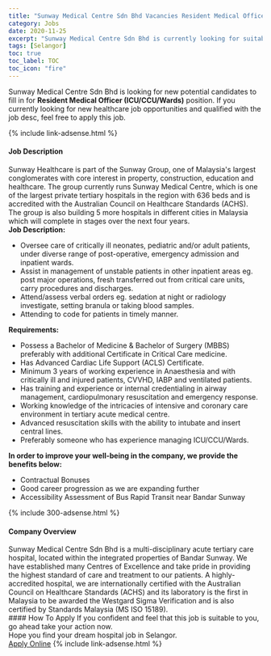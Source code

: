 ```yaml
---
title: "Sunway Medical Centre Sdn Bhd Vacancies Resident Medical Officer (ICU/CCU/Wards)" 
category: Jobs 
date: 2020-11-25 
excerpt: "Sunway Medical Centre Sdn Bhd is currently looking for suitable person to fill in the Resident Medical Officer (ICU/CCU/Wards) which positioned at Selangor" 
tags: [Selangor] 
toc: true 
toc_label: TOC 
toc_icon: "fire" 
--- 
```


<p>Sunway Medical Centre Sdn Bhd is looking for new potential candidates to fill in for <b>Resident Medical Officer (ICU/CCU/Wards)</b> position. If you currently looking for new healthcare job opportunities and qualified with the job desc, feel free to apply this job.
</p>{% include link-adsense.html %} 
<div><div><div><h4>Job Description</h4></div></div><div><div><span><div><div>Sunway Healthcare is part of the Sunway Group, one of Malaysia's largest conglomerates with core interest in property, construction, education and healthcare. The group currently runs Sunway Medical Centre, which is one of the largest private tertiary hospitals in the region with 636 beds and is accredited with the Australian Council on Healthcare Standards (ACHS). The group is also building 5 more hospitals in different cities in Malaysia which will complete in stages over the next four years.</div><div><strong>Job Description:</strong></div><ul><li>Oversee care of critically ill neonates, pediatric and/or adult patients, under diverse range of post-operative, emergency admission and inpatient wards.</li><li>Assist in management of unstable patients in other inpatient areas eg. post major operations, fresh transferred out from critical care units, carry procedures and discharges.</li><li>Attend/assess verbal orders eg. sedation at night or radiology investigate, setting branula or taking blood samples.</li><li>Attending to code for patients in timely manner.</li></ul><div><strong>Requirements:</strong><ul><li>Possess a Bachelor of Medicine &amp; Bachelor of Surgery (MBBS) preferably with additional Certificate in Critical Care medicine.</li><li>Has Advanced Cardiac Life Support (ACLS) Certificate.</li><li>Minimum 3 years of working experience in Anaesthesia and with critically ill and injured patients, CVVHD, IABP and ventilated patients.</li><li>Has training and experience or internal credentialing in airway management, cardiopulmonary resuscitation and emergency response.</li><li>Working knowledge of the intricacies of intensive and coronary care environment in tertiary acute medical centre.</li><li>Advanced resuscitation skills with the ability to intubate and insert central lines.</li><li>Preferably someone who has experience managing ICU/CCU/Wards.</li></ul><div><strong>In order to improve your well-being in the company, we provide the benefits below:</strong></div><ul><li>Contractual Bonuses</li><li>Good career progression as we are expanding further</li><li>Accessibility Assessment of Bus Rapid Transit near Bandar Sunway</li></ul></div></div></span></div></div></div> 
{% include 300-adsense.html %} 
<div><div><div><h4>Company Overview</h4></div></div><div><div><span><div><div>
	Sunway Medical Centre Sdn Bhd is a multi-disciplinary acute tertiary care hospital, located within the integrated properties of Bandar Sunway. We have established many Centres of Excellence and take pride in providing the highest standard of care and treatment to our patients. A highly-accredited hospital, we are internationally certified with the Australian Council on Healthcare Standards (ACHS) and its laboratory is the first in Malaysia to be awarded the Westgard Sigma Verification and is also certified by Standards Malaysia (MS ISO 15189).</div></div></span></div></div></div> 
#### How To Apply 
If you confident and feel that this job is suitable to you, go ahead take your action now. <br/> 
Hope you find your dream hospital job in Selangor. <br/> 
<a href="https://www.jobstreet.com.my/en/job/resident-medical-officer-icu-ccu-wards-4428241?jobId=jobstreet-my-job-4428241&sectionRank=25&token=0~324799cf-9fd8-445d-b568-eae39e338750&fr=SRP%20View%20In%20New%20Ta" class="btn btn--warning" target="_blank" rel="nofollow noopenner">Apply Online</a> 
{% include link-adsense.html %} 